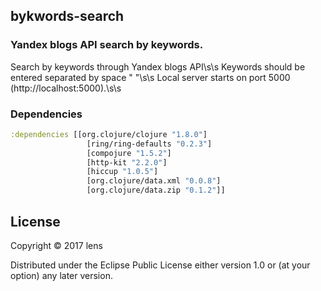 ## bykwords-search

### Yandex blogs API search by keywords.

Search by keywords through Yandex blogs API\s\s
Keywords should be entered separated by space " "\s\s
Local server starts on port 5000 (http://localhost:5000).\s\s

### Dependencies
```clojure
:dependencies [[org.clojure/clojure "1.8.0"]
                 [ring/ring-defaults "0.2.3"]
                 [compojure "1.5.2"]
                 [http-kit "2.2.0"]
                 [hiccup "1.0.5"]
                 [org.clojure/data.xml "0.0.8"]
                 [org.clojure/data.zip "0.1.2"]]
```
## License

Copyright © 2017 lens

Distributed under the Eclipse Public License either version 1.0 or (at
your option) any later version.

